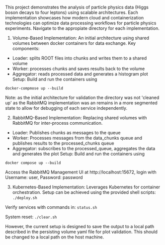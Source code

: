 This project demonstrates the analysis of particle physics data (Higgs boson decays to four leptons) using scalable architectures. Each implementation showcases how modern cloud and containerization technologies can optimize data processing workflows for particle physics experiments. Navigate to the appropiate directory for each implementation.

1. Volume-Based Implementation:
An initial architecture using shared volumes between docker containers for data exchange. Key components:
- Loader: splits ROOT files into chunks and writes them to a shared volume
- Worker: processes chunks and saves results back to the volume
- Aggregator: reads processed data and generates a histogram plot
Setup: Build and run the containers using

`docker-compmose up --build`

Note: as the initial architecture for validation the directory was not 'cleaned up' as the RabbitMQ implementation was an remains in a more segmented state to allow for debugging of each service independently.

2. RabbitMQ-Based Implementation:
Replacing shared volumes with RabbitMQ for inter-process communication.
- Loader: Publishes chunks as messages to the queue
- Worker: Processes messages from the data_chunks queue and publishes results to the processed_chunks queue
- Aggregator: subscribes to the processed_queue, aggregates the data and generates the plot
Setup: Build and run the containers using

`docker compose up --build`

Access the RabbitMQ Management UI at http://localhost:15672, login with Username: user, Password: password

3. Kubernetes-Based Implementation:
Leverages Kubernetes for container orchestration. Setup can be achieved using the provided shell scripts:
`./deploy.sh`

Verify services with commands in: `status.sh`

System reset: `./clear.sh`

However, the current setup is designed to save the output to a local path described in the persisting volume yaml file for plot validation. This should be changed to a local path on the host machine.
